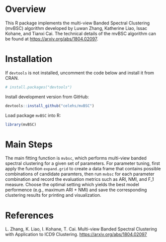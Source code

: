 # Overview

This R package implements the multi-view Banded Spectral Clustering (mvBSC) algorithm developed by Luwan Zhang, Katherine Liao, Issac Kohane, and Tianxi Cai. The technical details of the mvBSC algorithm can be found at <https://arxiv.org/abs/1804.02097>.

# Installation

If `devtools` is not installed, uncomment the code below and install it from CRAN.

``` r
# install.packages("devtools")
```

Install development version from GitHub:

``` r
devtools::install_github("celehs/mvBSC")
```

Load package `mvBSC` into R:

``` r
library(mvBSC)
```

# Main Steps

The main fitting function is `mvbsc`, which performs multi-view banded spectral clustering for a given set of parameters. For parameter tuning, first apply the function `expand.grid` to create a data frame that contains possible combinations of candidate paramters, then run `mvbsc` for each parameter combination and record the evaluation metrics such as ARI, NMI, and F_1 measure. Choose the optimal setting which yields the best model performence (e.g., maximum ARI + NMI) and save the corresponding clustering results for printing and visualization.

# References

L. Zhang, K. Liao, I. Kohane, T. Cai. Multi-view Banded Spectral Clustering with Application to ICD9 Clustering. <https://arxiv.org/abs/1804.02097>
